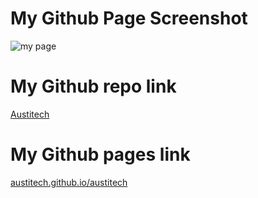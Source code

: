 # My Github Page Screenshot
![my page](https://user-images.githubusercontent.com/53453398/82157959-9ae09e80-987c-11ea-92df-fee578064aa6.PNG)

# My Github repo link
[Austitech](https://github.com/austitech/austitech)

# My Github pages link
[austitech.github.io/austitech](https://austitech.github.io/austitech)